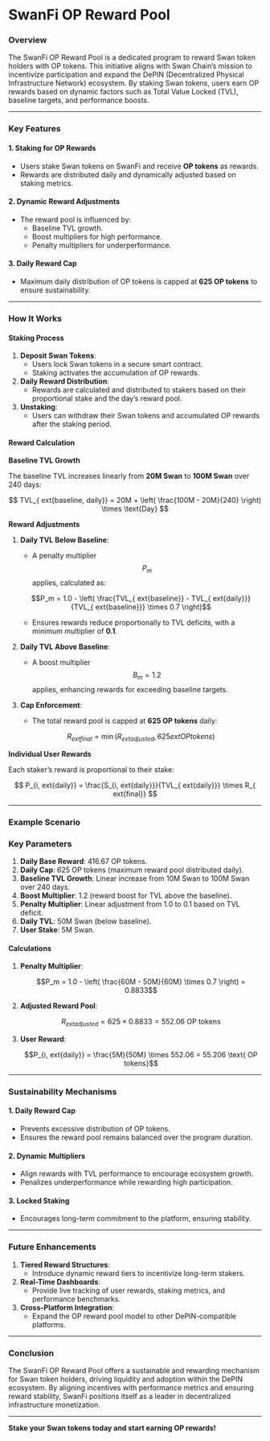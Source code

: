 # SwanFi OP Reward Pool

### Overview

The SwanFi OP Reward Pool is a dedicated program to reward Swan token holders with OP tokens. This initiative aligns with Swan Chain’s mission to incentivize participation and expand the DePIN (Decentralized Physical Infrastructure Network) ecosystem. By staking Swan tokens, users earn OP rewards based on dynamic factors such as Total Value Locked (TVL), baseline targets, and performance boosts.

***

### Key Features

#### 1. Staking for OP Rewards

* Users stake Swan tokens on SwanFi and receive **OP tokens** as rewards.
* Rewards are distributed daily and dynamically adjusted based on staking metrics.

#### 2. Dynamic Reward Adjustments

* The reward pool is influenced by:
  * Baseline TVL growth.
  * Boost multipliers for high performance.
  * Penalty multipliers for underperformance.

#### 3. Daily Reward Cap

* Maximum daily distribution of OP tokens is capped at **625 OP tokens** to ensure sustainability.

***

### How It Works

#### Staking Process

1. **Deposit Swan Tokens**:
   * Users lock Swan tokens in a secure smart contract.
   * Staking activates the accumulation of OP rewards.
2. **Daily Reward Distribution**:
   * Rewards are calculated and distributed to stakers based on their proportional stake and the day’s reward pool.
3. **Unstaking**:
   * Users can withdraw their Swan tokens and accumulated OP rewards after the staking period.

#### Reward Calculation

**Baseline TVL Growth**

The baseline TVL increases linearly from **20M Swan** to **100M Swan** over 240 days:

$$
TVL_{ ext{baseline, daily}} = 20M + \left( \frac{100M - 20M}{240} \right) \times \text{Day}
$$



**Reward Adjustments**

1.  **Daily TVL Below Baseline**:

    * A penalty multiplier $$P_m$$ applies, calculated as:

    $$P_m = 1.0 - \left( \frac{TVL_{ ext{baseline}} - TVL_{ ext{daily}}}{TVL_{ ext{baseline}}} \times 0.7 \right)$$

    * Ensures rewards reduce proportionally to TVL deficits, with a minimum multiplier of **0.1**.
2. **Daily TVL Above Baseline**:
   * A boost multiplier $$B_m = 1.2$$ applies, enhancing rewards for exceeding baseline targets.
3.  **Cap Enforcement**:

    * The total reward pool is capped at **625 OP tokens** daily:

    $$R_{ ext{final}} = \min\left(R_{ ext{adjusted}}, 625 ext{ OP tokens}\right)$$

**Individual User Rewards**

Each staker’s reward is proportional to their stake:

$$
P_{i, ext{daily}} = \frac{S_{i, ext{daily}}}{TVL_{ ext{daily}}} \times R_{ ext{final}}
$$

***

### Example Scenario

### Key Parameters <a href="#aprandrewardsystemforswanfi-keyparameters" id="aprandrewardsystemforswanfi-keyparameters"></a>

1. **Daily Base Reward**: 416.67 OP tokens.
2. **Daily Cap**: 625 OP tokens (maximum reward pool distributed daily).
3. **Baseline TVL Growth**: Linear increase from 10M Swan to 100M Swan over 240 days.
4. **Boost Multiplier**: 1.2 (reward boost for TVL above the baseline).
5. **Penalty Multiplier**: Linear adjustment from 1.0 to 0.1 based on TVL deficit.
6. **Daily TVL**: 50M Swan (below baseline).
7. **User Stake**: 5M Swan.

#### Calculations

1.  **Penalty Multiplier**:

    $$P_m = 1.0 - \left( \frac{60M - 50M}{60M} \times 0.7 \right) = 0.8833$$
2.  **Adjusted Reward Pool**:

    $$R_{ ext{adjusted}} = 625 \times 0.8833 = 552.06 \text{ OP tokens}$$
3.  **User Reward**:

    $$P_{i, ext{daily}} = \frac{5M}{50M} \times 552.06 = 55.206 \text{ OP tokens}$$

***

### Sustainability Mechanisms

#### 1. Daily Reward Cap

* Prevents excessive distribution of OP tokens.
* Ensures the reward pool remains balanced over the program duration.

#### 2. Dynamic Multipliers

* Align rewards with TVL performance to encourage ecosystem growth.
* Penalizes underperformance while rewarding high participation.

#### 3. Locked Staking

* Encourages long-term commitment to the platform, ensuring stability.

***

### Future Enhancements

1. **Tiered Reward Structures**:
   * Introduce dynamic reward tiers to incentivize long-term stakers.
2. **Real-Time Dashboards**:
   * Provide live tracking of user rewards, staking metrics, and performance benchmarks.
3. **Cross-Platform Integration**:
   * Expand the OP reward pool model to other DePIN-compatible platforms.

***

### Conclusion

The SwanFi OP Reward Pool offers a sustainable and rewarding mechanism for Swan token holders, driving liquidity and adoption within the DePIN ecosystem. By aligning incentives with performance metrics and ensuring reward stability, SwanFi positions itself as a leader in decentralized infrastructure monetization.

***

**Stake your Swan tokens today and start earning OP rewards!**
